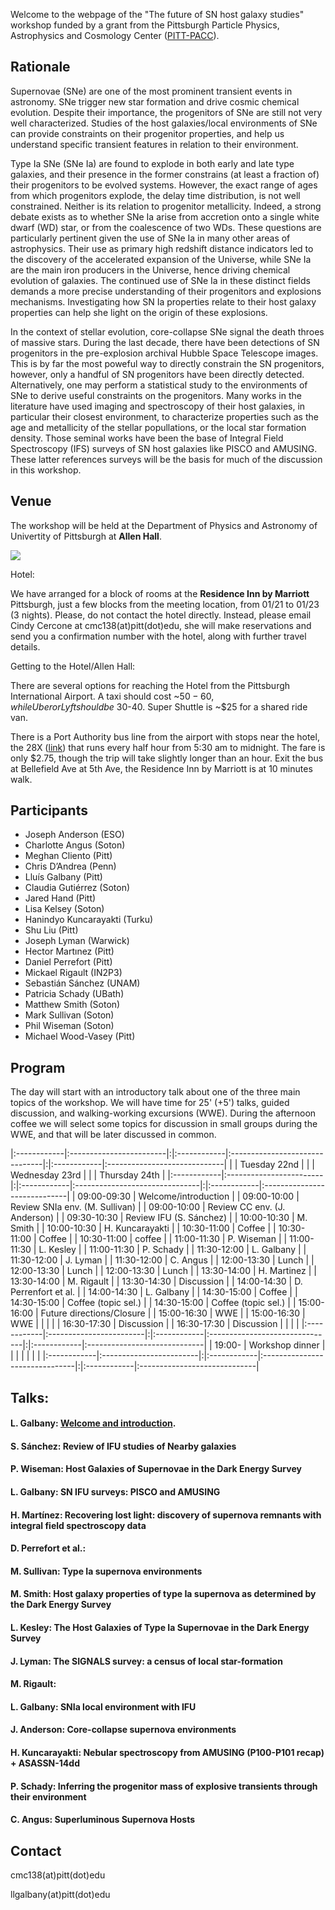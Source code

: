 Welcome to the webpage of the "The future of SN host galaxy studies" workshop funded by a grant from the Pittsburgh Particle Physics, Astrophysics and Cosmology Center ([PITT-PACC](http://www.physicsandastronomy.pitt.edu/pittpacc)).

## Rationale

Supernovae (SNe) are one of the most prominent transient events in astronomy. SNe trigger new star formation and drive cosmic chemical evolution. Despite their importance, the progenitors of SNe are still not very well characterized. Studies of the host galaxies/local environments of SNe can provide constraints on their progenitor properties, and help us understand specific transient features in relation to their environment.

Type Ia SNe (SNe Ia) are found to explode in both early and late type galaxies, and their presence in the former constrains (at least a fraction of) their progenitors to be evolved systems. However, the exact range of ages from which progenitors explode, the delay time distribution, is not well constrained. Neither is its relation to progenitor metallicity. Indeed, a strong debate exists as to whether SNe Ia arise from accretion onto a single white dwarf (WD) star, or from the coalescence of two WDs. These questions are particularly pertinent given the use of SNe Ia in many other areas of astrophysics. Their use as primary high redshift distance indicators led to the discovery of the accelerated expansion of the Universe, while SNe Ia are the main iron producers in the Universe, hence driving chemical evolution of galaxies. The continued use of SNe Ia in these distinct fields demands a more precise understanding of their progenitors and explosions mechanisms. Investigating how SN Ia properties relate to their host galaxy properties can help she light on the origin of these explosions.

In the context of stellar evolution, core-collapse SNe signal the death throes of massive stars. During the last decade, there have been detections of SN progenitors in the pre-explosion archival Hubble Space Telescope images. This is by far the most poweful way to directly constrain the SN progenitors, however, only a handful of SN progenitors have been directly detected. Alternatively, one may perform a statistical study to the environments of SNe to derive useful constraints on the progenitors. Many works in the literature have used imaging and spectroscopy of their host galaxies, in particular their closest environment, to characterize properties such as the age and metallicity of the stellar popullations, or the local star formation density. Those seminal works have been the base of Integral Field Spectroscopy (IFS) surveys of SN host galaxies like PISCO and AMUSING. These latter references surveys will be the basis for much of the discussion in this workshop.

## Venue

The workshop will be held at the Department of Physics and Astronomy of Univertity of Pittsburgh at **Allen Hall**.

[![](https://raw.githubusercontent.com/amusing-muse/workshop/master/map.png)](https://www.google.com/maps/place/Department+of+Physics+and+Astronomy/@40.4440856,-79.9582102,17z/data=!4m5!3m4!1s0x8834f22a1b91901b:0xb323ed98843e3372!8m2!3d40.4446041!4d-79.9582853)

Hotel:

We have arranged for a block of rooms at the **Residence Inn by Marriott** Pittsburgh, just a few blocks from the meeting location, from 01/21 to 01/23 (3 nights). Please, do not contact the hotel directly. Instead, please email Cindy Cercone at cmc138(at)pitt(dot)edu, she will make reservations and send you a confirmation number with the hotel, along with further travel details. 

Getting to the Hotel/Allen Hall:

There are several options for reaching the Hotel from the Pittsburgh International Airport. A taxi should cost ~$50-60, while Uber or Lyft should be ~$30-40. Super Shuttle is ~$25 for a shared ride van. 

There is a Port Authority bus line from the airport with stops near the hotel, the 28X ([link](https://www.portauthority.org/rt/28x.pdf)) that runs every half hour from 5:30 am to midnight. The fare is only $2.75, though the trip will take slightly longer than an hour. Exit the bus at Bellefield Ave at 5th Ave, the Residence Inn by Marriott is at 10 minutes walk.


## Participants

- Joseph Anderson (ESO)
- Charlotte Angus (Soton)
- Meghan Cliento (Pitt)
- Chris D’Andrea (Penn) 
- Lluís Galbany (Pitt)
- Claudia Gutiérrez (Soton)
- Jared Hand (Pitt)
- Lisa Kelsey (Soton)
- Hanindyo Kuncarayakti (Turku)
- Shu Liu (Pitt)
- Joseph Lyman (Warwick)
- Hector Martınez (Pitt)
- Daniel Perrefort (Pitt)
- Mickael Rigault (IN2P3) 
- Sebastián Sánchez (UNAM)
- Patricia Schady (UBath)
- Matthew Smith (Soton)
- Mark Sullivan (Soton)
- Phil Wiseman (Soton)
- Michael Wood-Vasey (Pitt)

<!--- Registration form [here](https://goo.gl/forms/ExuqCrqCwTyqKBhl1)--->

## Program

The day will start with an introductory talk about one of the three main topics of the workshop. We will have time for 25' (+5') talks, guided discussion, and walking-working excursions (WWE). During the afternoon coffee we will select some topics for discussion in small groups during the WWE, and that will be later discussed in common.

|:------------|:------------------------|:|:------------|:-------------------------------|:|:------------|:-----------------------------|
|             |  Tuesday 22nd           | |             |  Wednesday 23rd                | |             |  Thursday  24th              |
|:------------|:------------------------|:|:------------|:-------------------------------|:|:------------|:-----------------------------|
| 09:00-09:30 | Welcome/introduction    | | 09:00-10:00 | Review SNIa env. (M. Sullivan) | | 09:00-10:00 | Review CC env. (J. Anderson) |
| 09:30-10:30 | Review IFU (S. Sánchez) | | 10:00-10:30 | M. Smith                       | | 10:00-10:30 | H. Kuncarayakti              |
| 10:30-11:00 | Coffee                  | | 10:30-11:00 | Coffee                         | | 10:30-11:00 | coffee                       |
| 11:00-11:30 | P. Wiseman              | | 11:00-11:30 | L. Kesley                      | | 11:00-11:30 | P. Schady                    |
| 11:30-12:00 | L. Galbany              | | 11:30-12:00 | J. Lyman                       | | 11:30-12:00 | C. Angus                     |
| 12:00-13:30 | Lunch                   | | 12:00-13:30 | Lunch                          | | 12:00-13:30 | Lunch                        |
| 13:30-14:00 | H. Martinez             | | 13:30-14:00 | M. Rigault                     | | 13:30-14:30 | Discussion                   |
| 14:00-14:30 | D. Perrenfort et al.    | | 14:00-14:30 | L. Galbany                     | | 14:30-15:00 | Coffee                       |
| 14:30-15:00 | Coffee (topic sel.)     | | 14:30-15:00 | Coffee (topic sel.)            | | 15:00-16:00 | Future directions/Closure    |
| 15:00-16:30 | WWE                     | | 15:00-16:30 | WWE                            | |             |                              |
| 16:30-17:30 | Discussion              | | 16:30-17:30 | Discussion                     | |             |                              |
|:------------|:------------------------|:|:------------|:-------------------------------|:|:------------|:-----------------------------|
| 19:00-      | Workshop dinner         | |             |                                | |             |                              |
|:------------|:------------------------|:|:------------|:-------------------------------|:|:------------|:-----------------------------|

## Talks:

#### L. Galbany: [Welcome and introduction](https://github.com/amusing-muse/workshop/talks/).
#### S. Sánchez: Review of IFU studies of Nearby galaxies
#### P. Wiseman: Host Galaxies of Supernovae in the Dark Energy Survey
#### L. Galbany: SN IFU surveys: PISCO and AMUSING
#### H. Martínez: Recovering lost light: discovery of supernova remnants with integral field spectroscopy data
#### D. Perrefort et al.:

#### M. Sullivan: Type Ia supernova environments
#### M. Smith: Host galaxy properties of type Ia supernova as determined by the Dark Energy Survey
#### L. Kesley: The Host Galaxies of Type Ia Supernovae in the Dark Energy Survey
#### J. Lyman: The SIGNALS survey: a census of local star-formation
#### M. Rigault:
#### L. Galbany: SNIa local environment with IFU

#### J. Anderson: Core-collapse supernova environments
#### H. Kuncarayakti: Nebular spectroscopy from AMUSING (P100-P101 recap) + ASASSN-14dd
#### P. Schady: Inferring the progenitor mass of explosive transients through their environment
#### C. Angus: Superluminous Supernova Hosts

## Contact

cmc138(at)pitt(dot)edu

llgalbany(at)pitt(dot)edu
